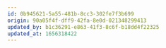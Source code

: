 ```yaml
---
id: 0b945621-5a55-481b-8cc3-302fe7f3b699
origin: 90a05f4f-dff9-42fa-8e0d-021348299413
updated_by: b1c36291-e863-41f3-8c6f-b18dd4f22325
updated_at: 1656318422
---
```

